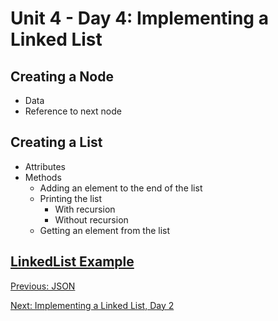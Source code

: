 # Unit 4 - Day 4: Implementing a Linked List

## Creating a Node
  * Data
  * Reference to next node

## Creating a List
  * Attributes
  * Methods
    * Adding an element to the end of the list
    * Printing the list
      * With recursion
      * Without recursion
    * Getting an element from the list

## [LinkedList Example](https://github.com/blwatkins/Data-Structures-From-A-New-Perspective/tree/master/4_LinkedLists/LectureExamples/Day4/LinkedList/src)

[Previous: JSON](lab1.md)

[Next: Implementing a Linked List, Day 2](day5.md)
